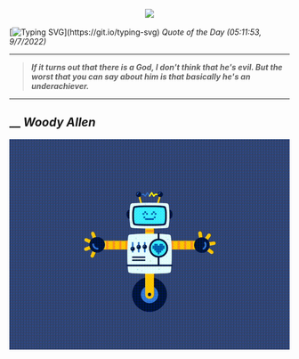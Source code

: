 <p align='center'><img src='https://komarev.com/ghpvc/?username=hungpurdie&label=Total+Vistors&color=brightgreen&style=plastic'></p> 


 [![Typing SVG](https://readme-typing-svg.herokuapp.com?font=Press+Start+2P&color=C2F784&size=35&width=900&height=100&lines=Hello+World%2C+I'm+Hung+!)](https://git.io/typing-svg) 
 _Quote of the Day (05:11:53, 9/7/2022)_
___
>**_If it turns out that there is a God, I don't think that he's evil. But the worst that you can say about him is that basically he's an underachiever._**
___
## __ **_Woody Allen_** 
<p align="center"><img src="src/assets/images/robot-dancing-dribble.gif"/></p>